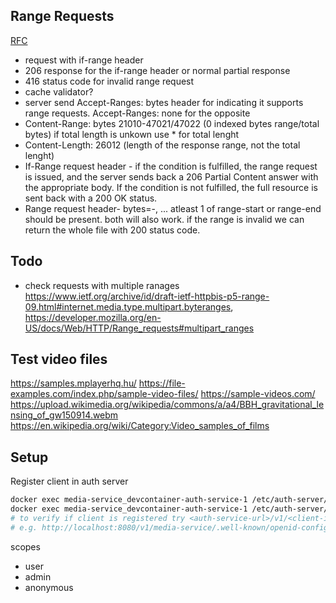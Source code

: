 ## Range Requests
[RFC](https://www.ietf.org/archive/id/draft-ietf-httpbis-p5-range-09.html)
* request with if-range header
* 206 response for the if-range header or normal partial response
* 416 status code for invalid range request
* cache validator?
* server send Accept-Ranges: bytes header for indicating it supports range requests. Accept-Ranges: none for the opposite
* Content-Range: bytes 21010-47021/47022 (0 indexed bytes range/total bytes) if total length is unkown use * for total lenght
* Content-Length: 26012 (length of the response range, not the total lenght)
* If-Range request header - if the condition is fulfilled, the range request is issued, and the server sends back a 206 Partial Content answer with the appropriate body. If the condition is not fulfilled, the full resource is sent back with a 200 OK status.
* Range request header- bytes=<range-start>-<range-end>, ...
atleast 1 of range-start or range-end should be present. both will also work. if the range is invalid we can return the whole file with 200 status code.


## Todo
* check requests with multiple ranages https://www.ietf.org/archive/id/draft-ietf-httpbis-p5-range-09.html#internet.media.type.multipart.byteranges, https://developer.mozilla.org/en-US/docs/Web/HTTP/Range_requests#multipart_ranges

## Test video files

https://samples.mplayerhq.hu/
https://file-examples.com/index.php/sample-video-files/
https://sample-videos.com/
https://upload.wikimedia.org/wikipedia/commons/a/a4/BBH_gravitational_lensing_of_gw150914.webm
https://en.wikipedia.org/wiki/Category:Video_samples_of_films


## Setup


Register client in auth server
```bash
docker exec media-service_devcontainer-auth-service-1 /etc/auth-server/auth-server --help
docker exec media-service_devcontainer-auth-service-1 /etc/auth-server/auth-server client create --scopes user --scopes admin --defaultScopes user --domain localhost --id media-service --secret aslkjfdalksdfjlksadfjlkasjlkfjasdfjlkasjd --returnUri localhost:8090
# to verify if client is registered try <auth-service-url>/v1/<client-id>/.well-known/openid-configuration
# e.g. http://localhost:8080/v1/media-service/.well-known/openid-configuration
```

scopes
* user
* admin
* anonymous